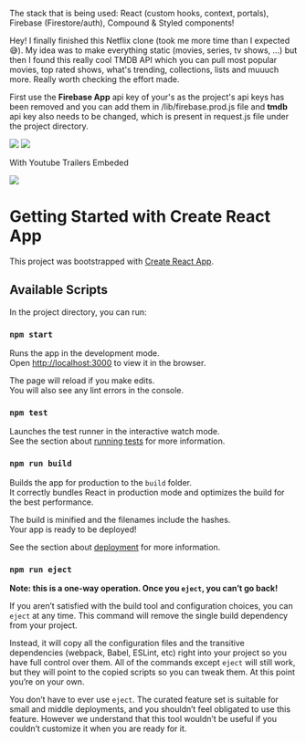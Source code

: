 The stack that is being used: React (custom hooks, context, portals), Firebase (Firestore/auth), Compound & Styled components!

Hey! I finally finished this Netflix clone (took me more time than I expected 😅). My idea was to make everything static (movies, series, tv shows, ...) but then I found this really cool TMDB API which you can pull most popular movies, top rated shows, what's trending, collections, lists and muuuch more. Really worth checking the effort made.

First use the <b>Firebase App</b> api key of your's as the project's api keys has been removed and you can add them in /lib/firebase.prod.js file and <b>tmdb</b> api key also needs to be changed, which is present in request.js file under the project directory.

<img src="/images/demo1.png">

<img src="/images/demo2.png">

With Youtube Trailers Embeded

<img src="/images/demo3.png">


# Getting Started with Create React App

This project was bootstrapped with [Create React App](https://github.com/facebook/create-react-app).

## Available Scripts

In the project directory, you can run:

### `npm start`

Runs the app in the development mode.\
Open [http://localhost:3000](http://localhost:3000) to view it in the browser.

The page will reload if you make edits.\
You will also see any lint errors in the console.

### `npm test`

Launches the test runner in the interactive watch mode.\
See the section about [running tests](https://facebook.github.io/create-react-app/docs/running-tests) for more information.

### `npm run build`

Builds the app for production to the `build` folder.\
It correctly bundles React in production mode and optimizes the build for the best performance.

The build is minified and the filenames include the hashes.\
Your app is ready to be deployed!

See the section about [deployment](https://facebook.github.io/create-react-app/docs/deployment) for more information.

### `npm run eject`

**Note: this is a one-way operation. Once you `eject`, you can’t go back!**

If you aren’t satisfied with the build tool and configuration choices, you can `eject` at any time. This command will remove the single build dependency from your project.

Instead, it will copy all the configuration files and the transitive dependencies (webpack, Babel, ESLint, etc) right into your project so you have full control over them. All of the commands except `eject` will still work, but they will point to the copied scripts so you can tweak them. At this point you’re on your own.

You don’t have to ever use `eject`. The curated feature set is suitable for small and middle deployments, and you shouldn’t feel obligated to use this feature. However we understand that this tool wouldn’t be useful if you couldn’t customize it when you are ready for it.
